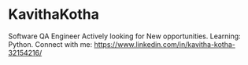 # KavithaKotha
Software QA Engineer
Actively looking for New opportunities.
Learning: Python.
Connect with me: https://www.linkedin.com/in/kavitha-kotha-32154216/
